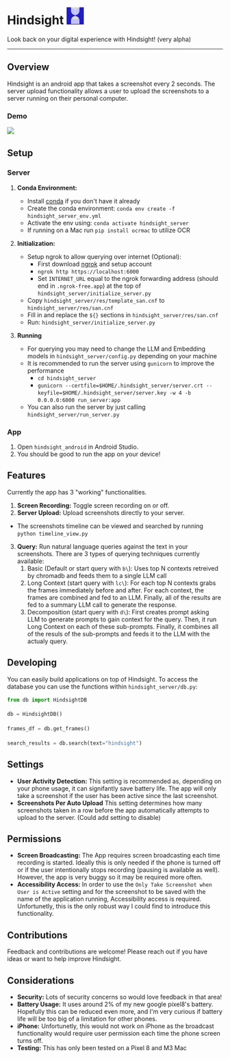 # Hindsight <img src="https://github.com/cparish312/hindsight/blob/main/assets/hindsight_icon.png" width="40">

Look back on your digital experience with Hindsight! (very alpha)

---

## Overview
Hindsight is an android app that takes a screenshot every 2 seconds. The server upload functionality allows a user to upload the screenshots to a server running on their personal computer.

### Demo
<a href="https://www.loom.com/share/669eecf3c04648d4aae1565ead56273f">
    <img style="max-width:300px;" src="https://cdn.loom.com/sessions/thumbnails/669eecf3c04648d4aae1565ead56273f-with-play.gif">
</a>

## Setup
### Server
1) **Conda Environment:**
    *   Install [conda](https://docs.anaconda.com/free/miniconda/miniconda-install/) if you don't have it already
    *   Create the conda environment: `conda env create -f hindsight_server_env.yml`
    *   Activate the env using: `conda activate hindsight_server`
    *   If running on a Mac run `pip install ocrmac` to utilize OCR
2) **Initialization:**
    * Setup ngrok to allow querying over internet (Optional):
        * First download [ngrok](https://ngrok.com/docs/getting-started/) and setup account
        * `ngrok http https://localhost:6000`
        * Set `INTERNET_URL` equal to the ngrok forwarding address (should end in `.ngrok-free.app`) at the top of `hindsight_server/initialize_server.py`
    * Copy `hindsight_server/res/template_san.cnf` to `hindsight_server/res/san.cnf`
    * Fill in and replace the `${}` sections in `hindsight_server/res/san.cnf`
    * Run: `hindsight_server/initialize_server.py`

3) **Running**
    * For querying you may need to change the LLM and Embedding models in `hindsight_server/config.py` depending on your machine
    * It is recommended to run the server using `gunicorn` to improve the performance
        * `cd hindsight_server`
        * `gunicorn --certfile=$HOME/.hindsight_server/server.crt --keyfile=$HOME/.hindsight_server/server.key -w 4 -b 0.0.0.0:6000 run_server:app`
    * You can also run the server by just calling `hindsight_server/run_server.py`

### App
1) Open `hindsight_android` in Android Studio.
2) You should be good to run the app on your device!

## Features
Currently the app has 3 "working" functionalities.
1) **Screen Recording:** Toggle screen recording on or off.
2) **Server Upload:** Upload screenshots directly to your server.
* The screenshots timeline can be viewed and searched by running `python timeline_view.py`
3) **Query:** Run natural language queries against the text in your screenshots. There are 3 types of querying techniques currently available:
    1) Basic (Default or start query with `b\`): Uses top N contexts retreived by chromadb and feeds them to a single LLM call
    2) Long Context (start query with `lc\`): For each top N contexts grabs the frames immediately before and after. For each context, the frames are combined and fed to an LLM. Finally, all of the results are fed to a summary LLM call to generate the response.
    3) Decomposition (start query with `d\`): First creates prompt asking LLM to generate prompts to gain context for the query. Then, it run Long Context on each of these sub-prompts. Finally, it combines all of the resuls of the sub-prompts and feeds it to the LLM with the actualy query.

## Developing
You can easily build applications on top of Hindsight.
To access the database you can use the functions within `hindsight_server/db.py`:
```python
from db import HindsightDB

db = HindsightDB()

frames_df = db.get_frames()

search_results = db.search(text="hindsight")
```

## Settings
* **User Activity Detection:** This setting is recommended as, depending on your phone usage, it can signifantly save battery life. The app will only take a screenshot if the user has been active since the last screenshot.
* **Screenshots Per Auto Upload** This setting determines how many screenshots taken in a row before the app automatically attempts to upload to the server. (Could add setting to disable)

## Permissions
* **Screen Broadcasting:** The App requires screen broadcasting each time recording is started. Ideally this is only needed if the phone is turned off or if the user intentionally stops recording (pausing is available as well). However, the app is very buggy so it may be required more often.
* **Accessibility Access:** In order to use the `Only Take Screenshot when User is Active` setting and for the screenshot to be saved with the name of the application running, Accessibility access is required. Unfortunetly, this is the only robust way I could find to introduce this functionality.

## Contributions
Feedback and contributions are welcome! Please reach out if you have ideas or want to help improve Hindsight.

## Considerations
* **Security:** Lots of security concerns so would love feedback in that area!
* **Battery Usage:** It uses around 2% of my new google pixel8's battery. Hopefully this can be reduced even more, and I'm very curious if battery life will be too big of a limitation for other phones.
* **iPhone:** Unfortunetly, this would not work on iPhone as the broadcast functionality would require user permission each time the phone screen turns off.
* **Testing:** This has only been tested on a Pixel 8 and M3 Mac